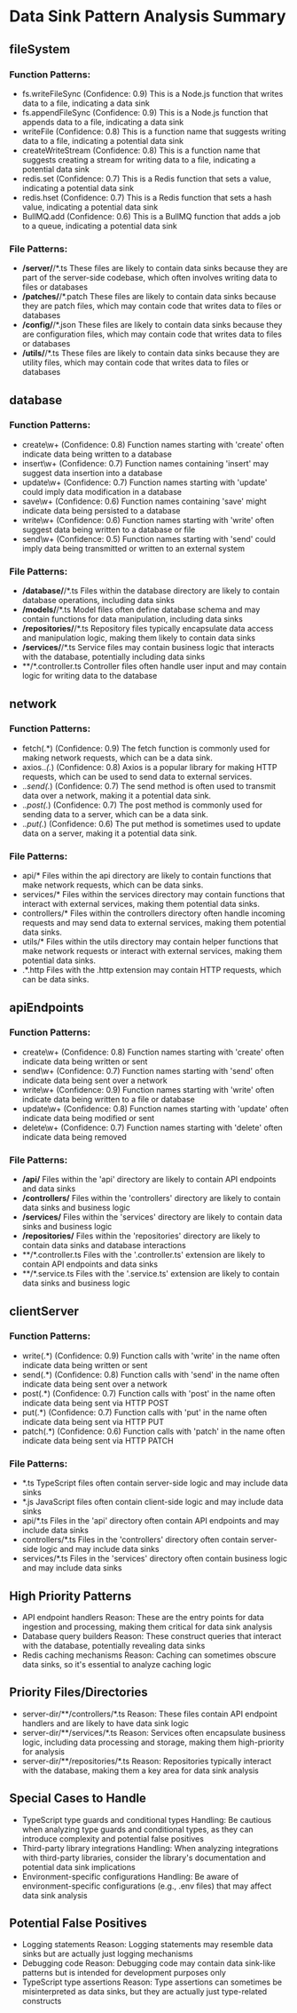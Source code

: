 # Data Sink Pattern Analysis Summary


## fileSystem

### Function Patterns:
- fs.writeFileSync (Confidence: 0.9)
  This is a Node.js function that writes data to a file, indicating a data sink
- fs.appendFileSync (Confidence: 0.9)
  This is a Node.js function that appends data to a file, indicating a data sink
- writeFile (Confidence: 0.8)
  This is a function name that suggests writing data to a file, indicating a potential data sink
- createWriteStream (Confidence: 0.8)
  This is a function name that suggests creating a stream for writing data to a file, indicating a potential data sink
- redis.set (Confidence: 0.7)
  This is a Redis function that sets a value, indicating a potential data sink
- redis.hset (Confidence: 0.7)
  This is a Redis function that sets a hash value, indicating a potential data sink
-  BullMQ.add (Confidence: 0.6)
  This is a BullMQ function that adds a job to a queue, indicating a potential data sink

### File Patterns:
- **/server/**/*.ts
  These files are likely to contain data sinks because they are part of the server-side codebase, which often involves writing data to files or databases
- **/patches/**/*.patch
  These files are likely to contain data sinks because they are patch files, which may contain code that writes data to files or databases
- **/config/**/*.json
  These files are likely to contain data sinks because they are configuration files, which may contain code that writes data to files or databases
- **/utils/**/*.ts
  These files are likely to contain data sinks because they are utility files, which may contain code that writes data to files or databases

## database

### Function Patterns:
- create\w+ (Confidence: 0.8)
  Function names starting with 'create' often indicate data being written to a database
- insert\w+ (Confidence: 0.7)
  Function names containing 'insert' may suggest data insertion into a database
- update\w+ (Confidence: 0.7)
  Function names starting with 'update' could imply data modification in a database
- save\w+ (Confidence: 0.6)
  Function names containing 'save' might indicate data being persisted to a database
- write\w+ (Confidence: 0.6)
  Function names starting with 'write' often suggest data being written to a database or file
- send\w+ (Confidence: 0.5)
  Function names starting with 'send' could imply data being transmitted or written to an external system

### File Patterns:
- **/database/**/*.ts
  Files within the database directory are likely to contain database operations, including data sinks
- **/models/**/*.ts
  Model files often define database schema and may contain functions for data manipulation, including data sinks
- **/repositories/**/*.ts
  Repository files typically encapsulate data access and manipulation logic, making them likely to contain data sinks
- **/services/**/*.ts
  Service files may contain business logic that interacts with the database, potentially including data sinks
- **/*.controller.ts
  Controller files often handle user input and may contain logic for writing data to the database

## network

### Function Patterns:
- fetch\(.*\) (Confidence: 0.9)
  The fetch function is commonly used for making network requests, which can be a data sink.
- axios\..*\(.*\) (Confidence: 0.8)
  Axios is a popular library for making HTTP requests, which can be used to send data to external services.
- .*\.send\(.*\) (Confidence: 0.7)
  The send method is often used to transmit data over a network, making it a potential data sink.
- .*\.post\(.*\) (Confidence: 0.7)
  The post method is commonly used for sending data to a server, which can be a data sink.
- .*\.put\(.*\) (Confidence: 0.6)
  The put method is sometimes used to update data on a server, making it a potential data sink.

### File Patterns:
- api\/*
  Files within the api directory are likely to contain functions that make network requests, which can be data sinks.
- services\/*
  Files within the services directory may contain functions that interact with external services, making them potential data sinks.
- controllers\/*
  Files within the controllers directory often handle incoming requests and may send data to external services, making them potential data sinks.
- utils\/*
  Files within the utils directory may contain helper functions that make network requests or interact with external services, making them potential data sinks.
- .*\.http
  Files with the .http extension may contain HTTP requests, which can be data sinks.

## apiEndpoints

### Function Patterns:
- create\w+ (Confidence: 0.8)
  Function names starting with 'create' often indicate data being written or sent
- send\w+ (Confidence: 0.7)
  Function names starting with 'send' often indicate data being sent over a network
- write\w+ (Confidence: 0.9)
  Function names starting with 'write' often indicate data being written to a file or database
- update\w+ (Confidence: 0.8)
  Function names starting with 'update' often indicate data being modified or sent
- delete\w+ (Confidence: 0.7)
  Function names starting with 'delete' often indicate data being removed

### File Patterns:
- **/api/**
  Files within the 'api' directory are likely to contain API endpoints and data sinks
- **/controllers/**
  Files within the 'controllers' directory are likely to contain data sinks and business logic
- **/services/**
  Files within the 'services' directory are likely to contain data sinks and business logic
- **/repositories/**
  Files within the 'repositories' directory are likely to contain data sinks and database interactions
- **/*.controller.ts
  Files with the '.controller.ts' extension are likely to contain API endpoints and data sinks
- **/*.service.ts
  Files with the '.service.ts' extension are likely to contain data sinks and business logic

## clientServer

### Function Patterns:
- write\(.*\) (Confidence: 0.9)
  Function calls with 'write' in the name often indicate data being written or sent
- send\(.*\) (Confidence: 0.8)
  Function calls with 'send' in the name often indicate data being sent over a network
- post\(.*\) (Confidence: 0.7)
  Function calls with 'post' in the name often indicate data being sent via HTTP POST
- put\(.*\) (Confidence: 0.7)
  Function calls with 'put' in the name often indicate data being sent via HTTP PUT
- patch\(.*\) (Confidence: 0.6)
  Function calls with 'patch' in the name often indicate data being sent via HTTP PATCH

### File Patterns:
- *.ts
  TypeScript files often contain server-side logic and may include data sinks
- *.js
  JavaScript files often contain client-side logic and may include data sinks
- api/*.ts
  Files in the 'api' directory often contain API endpoints and may include data sinks
- controllers/*.ts
  Files in the 'controllers' directory often contain server-side logic and may include data sinks
- services/*.ts
  Files in the 'services' directory often contain business logic and may include data sinks

## High Priority Patterns
- API endpoint handlers
  Reason: These are the entry points for data ingestion and processing, making them critical for data sink analysis
- Database query builders
  Reason: These construct queries that interact with the database, potentially revealing data sinks
- Redis caching mechanisms
  Reason: Caching can sometimes obscure data sinks, so it's essential to analyze caching logic

## Priority Files/Directories
- server-dir/**/controllers/*.ts
  Reason: These files contain API endpoint handlers and are likely to have data sink logic
- server-dir/**/services/*.ts
  Reason: Services often encapsulate business logic, including data processing and storage, making them high-priority for analysis
- server-dir/**/repositories/*.ts
  Reason: Repositories typically interact with the database, making them a key area for data sink analysis

## Special Cases to Handle
- TypeScript type guards and conditional types
  Handling: Be cautious when analyzing type guards and conditional types, as they can introduce complexity and potential false positives
- Third-party library integrations
  Handling: When analyzing integrations with third-party libraries, consider the library's documentation and potential data sink implications
- Environment-specific configurations
  Handling: Be aware of environment-specific configurations (e.g., .env files) that may affect data sink analysis

## Potential False Positives
- Logging statements
  Reason: Logging statements may resemble data sinks but are actually just logging mechanisms
- Debugging code
  Reason: Debugging code may contain data sink-like patterns but is intended for development purposes only
- TypeScript type assertions
  Reason: Type assertions can sometimes be misinterpreted as data sinks, but they are actually just type-related constructs

